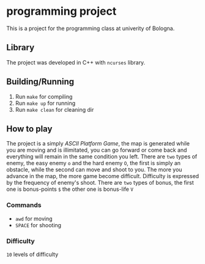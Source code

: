 # programming project

This is a project for the programming class at univerity of Bologna. 

## Library

The project was developed in C++ with `ncurses` library. 

## Building/Running

1. Run `make` for compiling
2. Run `make up` for running
3. Run `make clean` for cleaning dir

## How to play

The project is a simply *ASCII Platform Game*, the map is generated while you are moving and is illimitated, you can go forward or come back and everything will remain in the same condition you left. There are `two` types of enemy, the easy enemy `o` and the hard enemy `O`, the first is simply an obstacle, while the second can move and shoot to you. The more you advance in the map, the more game become difficult. Difficulty is expressed by the frequency of enemy's shoot. There are `two` types of bonus, the first one is bonus-points `$` the other one is bonus-life `V` 

### Commands

- `awd` for moving
- `SPACE` for shooting

### Difficulty

`10` levels of difficulty
